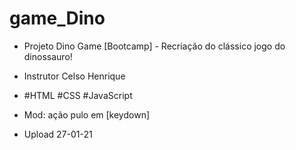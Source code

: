 # game_Dino
 - Projeto Dino Game [Bootcamp] - Recriação do clássico jogo do dinossauro!
 - Instrutor Celso Henrique
 - #HTML #CSS #JavaScript

 - Mod: ação pulo em [keydown]

 - Upload 27-01-21
